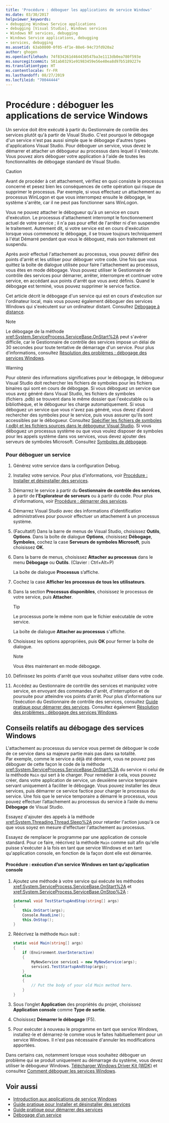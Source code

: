 ```yaml
---
title: 'Procédure : déboguer les applications de service Windows'
ms.date: 03/30/2017
helpviewer_keywords:
- debugging Windows Service applications
- debugging [Visual Studio], Windows services
- Windows NT services, debugging
- Windows Service applications, debugging
- services, debugging
ms.assetid: 63ab0800-0f05-4f1e-88e6-94c73fd920a2
author: ghogen
ms.openlocfilehash: 74f834261d464430547ba3e1113db0ea780f593e
ms.sourcegitcommit: 581ab03291e91983459e56e40ea8d97b5189227e
ms.translationtype: HT
ms.contentlocale: fr-FR
ms.lasthandoff: 08/27/2019
ms.locfileid: "70044444"
---
```

# <a name="how-to-debug-windows-service-applications"></a>Procédure : déboguer les applications de service Windows
Un service doit être exécuté à partir du Gestionnaire de contrôle des services plutôt qu'à partir de Visual Studio. C'est pourquoi le débogage d'un service n'est pas aussi simple que le débogage d'autres types d'applications Visual Studio. Pour déboguer un service, vous devez le démarrer et attacher un débogueur au processus dans lequel il s'exécute. Vous pouvez alors déboguer votre application à l'aide de toutes les fonctionnalités de débogage standard de Visual Studio.  
  
> [!CAUTION]
> Avant de procéder à cet attachement, vérifiez en quoi consiste le processus concerné et pesez bien les conséquences de cette opération qui risque de supprimer le processus. Par exemple, si vous effectuez un attachement au processus WinLogon et que vous interrompez ensuite le débogage, le système s'arrête, car il ne peut pas fonctionner sans WinLogon.  
  
 Vous ne pouvez attacher le débogueur qu'à un service en cours d'exécution. Le processus d'attachement interrompt le fonctionnement actuel de votre service ; il n'a pas pour effet de l'arrêter ni d'en suspendre le traitement. Autrement dit, si votre service est en cours d'exécution lorsque vous commencez le débogage, il se trouve toujours techniquement à l'état Démarré pendant que vous le déboguez, mais son traitement est suspendu.  
  
 Après avoir effectué l'attachement au processus, vous pouvez définir des points d'arrêt et les utiliser pour déboguer votre code. Une fois que vous quittez la boîte de dialogue utilisée pour faire l'attachement au processus, vous êtes en mode débogage. Vous pouvez utiliser le Gestionnaire de contrôle des services pour démarrer, arrêter, interrompre et continuer votre service, en accédant aux points d'arrêt que vous avez définis. Quand le débogage est terminé, vous pouvez supprimer le service factice.  
  
 Cet article décrit le débogage d'un service qui est en cours d'exécution sur l'ordinateur local, mais vous pouvez également déboguer des services Windows qui s'exécutent sur un ordinateur distant. Consultez [Débogage à distance](/visualstudio/debugger/debug-installed-app-package).  
  
> [!NOTE]
> Le débogage de la méthode <xref:System.ServiceProcess.ServiceBase.OnStart%2A> peut s'avérer difficile, car le Gestionnaire de contrôle des services impose un délai de 30 secondes pour toute tentative de démarrage d'un service. Pour plus d’informations, consultez [Résolution des problèmes : débogage des services Windows](../../../docs/framework/windows-services/troubleshooting-debugging-windows-services.md).  
  
> [!WARNING]
> Pour obtenir des informations significatives pour le débogage, le débogueur Visual Studio doit rechercher les fichiers de symboles pour les fichiers binaires qui sont en cours de débogage. Si vous déboguez un service que vous avez généré dans Visual Studio, les fichiers de symboles (fichiers .pdb) se trouvent dans le même dossier que l'exécutable ou la bibliothèque, et le débogueur les charge automatiquement. Si vous déboguez un service que vous n'avez pas généré, vous devez d'abord rechercher des symboles pour le service, puis vous assurer qu'ils sont accessibles par le débogueur. Consultez [Spécifier les fichiers de symboles (.pdb) et les fichiers sources dans le débogueur Visual Studio](/visualstudio/debugger/specify-symbol-dot-pdb-and-source-files-in-the-visual-studio-debugger). Si vous déboguez un processus système ou que vous voulez disposer de symboles pour les appels système dans vos services, vous devez ajouter des serveurs de symboles Microsoft. Consultez [Symboles de débogage](/windows/desktop/DxTechArts/debugging-with-symbols).  
  
### <a name="to-debug-a-service"></a>Pour déboguer un service  
  
1. Générez votre service dans la configuration Debug.  
  
2. Installez votre service. Pour plus d'informations, voir [Procédure : Installer et désinstaller des services](../../../docs/framework/windows-services/how-to-install-and-uninstall-services.md).  
  
3. Démarrez le service à partir du **Gestionnaire de contrôle des services**, à partir de **l’Explorateur de serveurs** ou à partir du code. Pour plus d'informations, voir [Procédure : démarrer des services](../../../docs/framework/windows-services/how-to-start-services.md).  
  
4. Démarrez Visual Studio avec des informations d'identification administratives pour pouvoir effectuer un attachement à un processus système.  
  
5. (Facultatif) Dans la barre de menus de Visual Studio, choisissez **Outils**, **Options**. Dans la boîte de dialogue **Options**, choisissez **Débogage**, **Symboles**, cochez la case **Serveurs de symboles Microsoft**, puis choisissez **OK**.  
  
6. Dans la barre de menus, choisissez **Attacher au processus** dans le menu **Débogage** ou **Outils**. (Clavier : Ctrl+Alt+P)  
  
     La boîte de dialogue **Processus** s’affiche.  
  
7. Cochez la case **Afficher les processus de tous les utilisateurs**.  
  
8. Dans la section **Processus disponibles**, choisissez le processus de votre service, puis **Attacher**.  
  
    > [!TIP]
    > Le processus porte le même nom que le fichier exécutable de votre service.  
  
     La boîte de dialogue **Attacher au processus** s'affiche.  
  
9. Choisissez les options appropriées, puis **OK** pour fermer la boîte de dialogue.  
  
    > [!NOTE]
    > Vous êtes maintenant en mode débogage.  
  
10. Définissez les points d'arrêt que vous souhaitez utiliser dans votre code.  
  
11. Accédez au Gestionnaire de contrôle des services et manipulez votre service, en envoyant des commandes d'arrêt, d'interruption et de poursuite pour atteindre vos points d'arrêt. Pour plus d’informations sur l’exécution du Gestionnaire de contrôle des services, consultez [Guide pratique pour démarrer des services](../../../docs/framework/windows-services/how-to-start-services.md). Consultez également [Résolution des problèmes : débogage des services Windows](../../../docs/framework/windows-services/troubleshooting-debugging-windows-services.md).  
  
## <a name="debugging-tips-for-windows-services"></a>Conseils relatifs au débogage des services Windows  
 L'attachement au processus du service vous permet de déboguer le code de ce service dans sa majeure partie mais pas dans sa totalité. Par exemple, comme le service a déjà été démarré, vous ne pouvez pas déboguer de cette façon le code de la méthode <xref:System.ServiceProcess.ServiceBase.OnStart%2A> du service ni celui de la méthode `Main` qui sert à le charger. Pour remédier à cela, vous pouvez créer, dans votre application de service, un deuxième service temporaire servant uniquement à faciliter le débogage. Vous pouvez installer les deux services, puis démarrer ce service factice pour charger le processus du service. Une fois que le service temporaire a démarré le processus, vous pouvez effectuer l’attachement au processus du service à l’aide du menu **Débogage** de Visual Studio.  
  
 Essayez d'ajouter des appels à la méthode <xref:System.Threading.Thread.Sleep%2A> pour retarder l'action jusqu'à ce que vous soyez en mesure d'effectuer l'attachement au processus.  
  
 Essayez de remplacer le programme par une application de console standard. Pour ce faire, réécrivez la méthode `Main` comme suit afin qu'elle puisse s'exécuter à la fois en tant que service Windows et en tant qu'application console, en fonction de la façon dont elle est démarrée.  
  
#### <a name="how-to-run-a-windows-service-as-a-console-application"></a>Procédure : exécution d’un service Windows en tant qu’application console  
  
1. Ajoutez une méthode à votre service qui exécute les méthodes <xref:System.ServiceProcess.ServiceBase.OnStart%2A> et <xref:System.ServiceProcess.ServiceBase.OnStop%2A> :  
  
    ```csharp  
    internal void TestStartupAndStop(string[] args)  
    {  
        this.OnStart(args);  
        Console.ReadLine();  
        this.OnStop();  
    }  
    ```  
  
2. Réécrivez la méthode `Main` suit :  
  
    ```csharp  
    static void Main(string[] args)  
    {  
        if (Environment.UserInteractive)  
        {  
            MyNewService service1 = new MyNewService(args);  
            service1.TestStartupAndStop(args);  
        }  
        else  
        {  
            // Put the body of your old Main method here.  
        }  
    }
    ```  
  
3. Sous l’onglet **Application** des propriétés du projet, choisissez **Application console** comme **Type de sortie**.  
  
4. Choisissez **Démarrer le débogage** (F5).  
  
5. Pour exécuter à nouveau le programme en tant que service Windows, installez-le et démarrez-le comme vous le faites habituellement pour un service Windows. Il n'est pas nécessaire d'annuler les modifications apportées.  
  
 Dans certains cas, notamment lorsque vous souhaitez déboguer un problème qui se produit uniquement au démarrage du système, vous devez utiliser le débogueur Windows. [Télécharger Windows Driver Kit (WDK)](/windows-hardware/drivers/download-the-wdk) et consultez [Comment déboguer les services Windows](https://support.microsoft.com/kb/824344).  
  
## <a name="see-also"></a>Voir aussi

- [Introduction aux applications de service Windows](../../../docs/framework/windows-services/introduction-to-windows-service-applications.md)
- [Guide pratique pour Installer et désinstaller des services](../../../docs/framework/windows-services/how-to-install-and-uninstall-services.md)
- [Guide pratique pour démarrer des services](../../../docs/framework/windows-services/how-to-start-services.md)
- [Débogage d’un service](/windows/desktop/Services/debugging-a-service)
